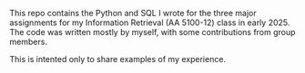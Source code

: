 This repo contains the Python and SQL I wrote for the three major assignments for my 
Information Retrieval (AA 5100-12) class in early 2025. The code was written mostly by myself, 
with some contributions from group members. 

This is intented only to share examples of my experience.